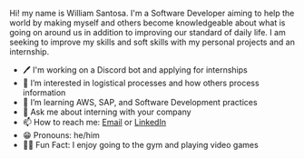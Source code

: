 Hi! my name is William Santosa. I'm a Software Developer aiming to help the world by making myself and others become knowledgeable about what is going on around us in addition to improving our standard of daily life. I am seeking to improve my skills and soft skills with my personal projects and an internship.
 
- 🖊️ I'm working on a Discord bot and applying for internships
- 👀 I’m interested in logistical processes and how others process information
- 🌱 I’m learning AWS, SAP, and Software Development practices
- 💬 Ask me about interning with your company
- 📫 How to reach me: [Email](mailto:williamwsantosa@gmail.com) or [LinkedIn](https://www.linkedin.com/in/williamsantosa/)
- 😁 Pronouns: he/him
- 💪🏼 Fun Fact: I enjoy going to the gym and playing video games
